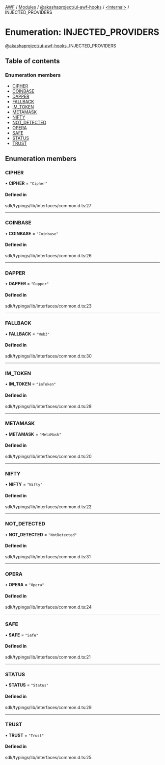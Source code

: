 [AWF](../README.md) / [Modules](../modules.md) / [@akashaproject/ui-awf-hooks](../modules/akashaproject_ui_awf_hooks.md) / [<internal\>](../modules/akashaproject_ui_awf_hooks._internal_.md) / INJECTED\_PROVIDERS

# Enumeration: INJECTED\_PROVIDERS

[@akashaproject/ui-awf-hooks](../modules/akashaproject_ui_awf_hooks.md).[<internal>](../modules/akashaproject_ui_awf_hooks._internal_.md).INJECTED_PROVIDERS

## Table of contents

### Enumeration members

- [CIPHER](akashaproject_ui_awf_hooks._internal_.INJECTED_PROVIDERS.md#cipher)
- [COINBASE](akashaproject_ui_awf_hooks._internal_.INJECTED_PROVIDERS.md#coinbase)
- [DAPPER](akashaproject_ui_awf_hooks._internal_.INJECTED_PROVIDERS.md#dapper)
- [FALLBACK](akashaproject_ui_awf_hooks._internal_.INJECTED_PROVIDERS.md#fallback)
- [IM\_TOKEN](akashaproject_ui_awf_hooks._internal_.INJECTED_PROVIDERS.md#im_token)
- [METAMASK](akashaproject_ui_awf_hooks._internal_.INJECTED_PROVIDERS.md#metamask)
- [NIFTY](akashaproject_ui_awf_hooks._internal_.INJECTED_PROVIDERS.md#nifty)
- [NOT\_DETECTED](akashaproject_ui_awf_hooks._internal_.INJECTED_PROVIDERS.md#not_detected)
- [OPERA](akashaproject_ui_awf_hooks._internal_.INJECTED_PROVIDERS.md#opera)
- [SAFE](akashaproject_ui_awf_hooks._internal_.INJECTED_PROVIDERS.md#safe)
- [STATUS](akashaproject_ui_awf_hooks._internal_.INJECTED_PROVIDERS.md#status)
- [TRUST](akashaproject_ui_awf_hooks._internal_.INJECTED_PROVIDERS.md#trust)

## Enumeration members

### CIPHER

• **CIPHER** = `"Cipher"`

#### Defined in

sdk/typings/lib/interfaces/common.d.ts:27

___

### COINBASE

• **COINBASE** = `"Coinbase"`

#### Defined in

sdk/typings/lib/interfaces/common.d.ts:26

___

### DAPPER

• **DAPPER** = `"Dapper"`

#### Defined in

sdk/typings/lib/interfaces/common.d.ts:23

___

### FALLBACK

• **FALLBACK** = `"Web3"`

#### Defined in

sdk/typings/lib/interfaces/common.d.ts:30

___

### IM\_TOKEN

• **IM\_TOKEN** = `"imToken"`

#### Defined in

sdk/typings/lib/interfaces/common.d.ts:28

___

### METAMASK

• **METAMASK** = `"MetaMask"`

#### Defined in

sdk/typings/lib/interfaces/common.d.ts:20

___

### NIFTY

• **NIFTY** = `"Nifty"`

#### Defined in

sdk/typings/lib/interfaces/common.d.ts:22

___

### NOT\_DETECTED

• **NOT\_DETECTED** = `"NotDetected"`

#### Defined in

sdk/typings/lib/interfaces/common.d.ts:31

___

### OPERA

• **OPERA** = `"Opera"`

#### Defined in

sdk/typings/lib/interfaces/common.d.ts:24

___

### SAFE

• **SAFE** = `"Safe"`

#### Defined in

sdk/typings/lib/interfaces/common.d.ts:21

___

### STATUS

• **STATUS** = `"Status"`

#### Defined in

sdk/typings/lib/interfaces/common.d.ts:29

___

### TRUST

• **TRUST** = `"Trust"`

#### Defined in

sdk/typings/lib/interfaces/common.d.ts:25
